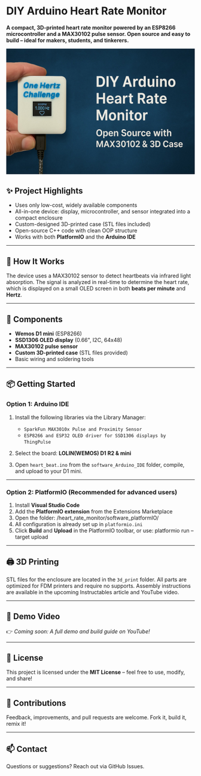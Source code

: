# DIY Arduino Heart Rate Monitor

**A compact, 3D-printed heart rate monitor powered by an ESP8266 microcontroller and a MAX30102 pulse sensor. Open source and easy to build – ideal for makers, students, and tinkerers.**

![device](/documentation/title_page.jpeg)

## ✨ Project Highlights

- Uses only low-cost, widely available components
- All-in-one device: display, microcontroller, and sensor integrated into a compact enclosure
- Custom-designed 3D-printed case (STL files included)
- Open-source C++ code with clean OOP structure
- Works with both **PlatformIO** and the **Arduino IDE**

---

## 🧠 How It Works

The device uses a MAX30102 sensor to detect heartbeats via infrared light absorption. The signal is analyzed in real-time to determine the heart rate, which is displayed on a small OLED screen in both **beats per minute** and **Hertz**.

---

## 🔧 Components

- **Wemos D1 mini** (ESP8266)
- **SSD1306 OLED display** (0.66", I2C, 64x48)
- **MAX30102 pulse sensor**
- **Custom 3D-printed case** (STL files provided)
- Basic wiring and soldering tools

---

## 📦 Getting Started

### Option 1: Arduino IDE

1. Install the following libraries via the Library Manager:
   - `SparkFun MAX3010x Pulse and Proximity Sensor`
   - `ESP8266 and ESP32 OLED driver for SSD1306 displays by ThingPulse`

2. Select the board: **LOLIN(WEMOS) D1 R2 & mini**

3. Open `heart_beat.ino` from the `software_Arduino_IDE` folder, compile, and upload to your D1 mini.

---

### Option 2: PlatformIO (Recommended for advanced users)

1. Install **Visual Studio Code**
2. Add the **PlatformIO extension** from the Extensions Marketplace
3. Open the folder:  /heart_rate_monitor/software_platformIO/
4. All configuration is already set up in `platformio.ini`
5. Click **Build** and **Upload** in the PlatformIO toolbar, or use: platformio run –target upload

---

## 🖨️ 3D Printing

STL files for the enclosure are located in the `3d_print` folder. All parts are optimized for FDM printers and require no supports. Assembly instructions are available in the upcoming Instructables article and YouTube video.

---

## 🎥 Demo Video

👉 *Coming soon: A full demo and build guide on YouTube!*

---

## 🧩 License

This project is licensed under the **MIT License** – feel free to use, modify, and share!

---

## 🤝 Contributions

Feedback, improvements, and pull requests are welcome. Fork it, build it, remix it!

---

## 📫 Contact

Questions or suggestions? Reach out via GitHub Issues.
